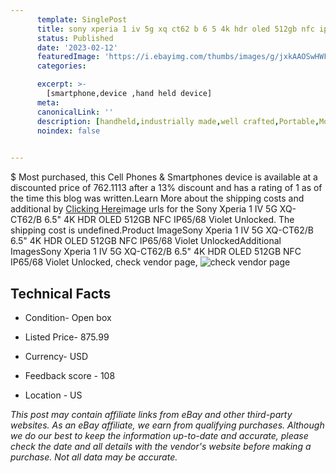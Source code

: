 ```yaml
---
      template: SinglePost
      title: sony xperia 1 iv 5g xq ct62 b 6 5 4k hdr oled 512gb nfc ip65 68 violet unlocked
      status: Published
      date: '2023-02-12'
      featuredImage: 'https://i.ebayimg.com/thumbs/images/g/jxkAAOSwHWFjv3lE/s-l225.jpg'
      categories: 

      excerpt: >-
        [smartphone,device ,hand held device]
      meta:
      canonicalLink: ''
      description: [handheld,industrially made,well crafted,Portable,Mobile,Compact,Convenient,Lightweight,Maneuverable,Man-portable,Miniature,Carriable,Hand-held,Light,Holdable,Transportable,Mobile device,Pocket-sized,On-the-go,Wireless,Cordless,Compact size,Convenient size, smartphone,device ,hand held device]
      noindex: false

        
---
```

$
    Most purchased, this Cell Phones & Smartphones device is available at a discounted price of 762.1113 after a 13% discount and has a rating of 1 as of the time this blog was written.Learn More about the shipping costs and additional by [Clicking Here](https://www.ebay.com/itm/385409293573?hash=item59bc2f1d05%3Ag%3AjxkAAOSwHWFjv3lE&mkevt=1&mkcid=1&mkrid=711-53200-19255-0&campid=%253CePNCampaignId%253E&customid=%253CreferenceId%253E&toolid=10049)image urls for the Sony Xperia 1 IV 5G XQ-CT62/B 6.5" 4K HDR OLED 512GB NFC IP65/68 Violet Unlocked. The shipping cost is undefined.Product ImageSony Xperia 1 IV 5G XQ-CT62/B 6.5" 4K HDR OLED 512GB NFC IP65/68 Violet UnlockedAdditional ImagesSony Xperia 1 IV 5G XQ-CT62/B 6.5" 4K HDR OLED 512GB NFC IP65/68 Violet Unlocked, check vendor page, ![check vendor page](https://origin-galleryplus.ebayimg.com/ws/web/385409293573_2_0_1/225x225.jpg,https://origin-galleryplus.ebayimg.com/ws/web/385409293573_3_0_1/225x225.jpg,https://origin-galleryplus.ebayimg.com/ws/web/385409293573_4_0_1/225x225.jpg,https://origin-galleryplus.ebayimg.com/ws/web/385409293573_5_0_1/225x225.jpg,https://origin-galleryplus.ebayimg.com/ws/web/385409293573_6_0_1/225x225.jpg,https://origin-galleryplus.ebayimg.com/ws/web/385409293573_7_0_1/225x225.jpg,https://origin-galleryplus.ebayimg.com/ws/web/385409293573_8_0_1/225x225.jpg,https://origin-galleryplus.ebayimg.com/ws/web/385409293573_9_0_1/225x225.jpg)
    
    

 ## Technical Facts 



     
      

 - Condition- Open box 


      

 - Listed Price- 875.99 


      

 - Currency- USD 


      

 - Feedback score - 108 


      

 - Location - US 


      
      

 *_This post may contain affiliate links from eBay and other third-party websites. As an eBay affiliate, we earn from qualifying purchases. Although we do our best to keep the information up-to-date and accurate, please check the date and all details with the vendor's website before making a purchase. Not all data may be accurate._*



    
    
    
    
    